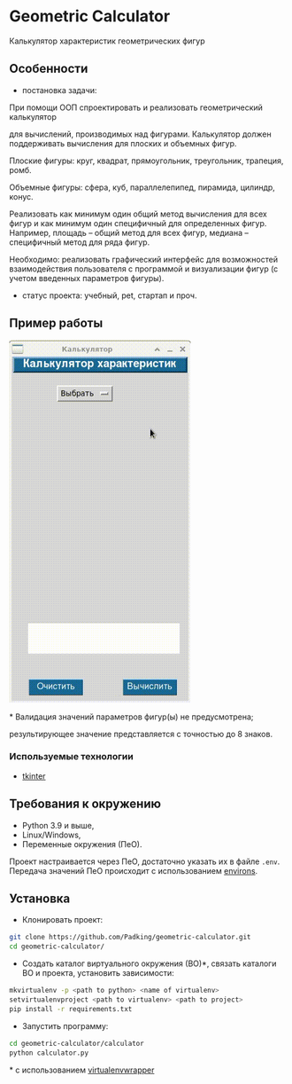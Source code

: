# Geometric Calculator

Калькулятор характеристик геометрических фигур

## Особенности

- постановка задачи:

При помощи ООП спроектировать и реализовать геометрический калькулятор

для вычислений, производимых над фигурами. Калькулятор должен поддерживать вычисления для плоских и объемных фигур.

Плоские фигуры: круг, квадрат, прямоугольник, треугольник, трапеция, ромб.

Объемные фигуры: сфера, куб, параллелепипед, пирамида, цилиндр, конус.

Реализовать как минимум один общий метод вычисления для всех фигур и как минимум один специфичный для определенных фигур. Например, площадь – общий метод для всех фигур, медиана – специфичный метод для ряда фигур.

Необходимо: реализовать графический интерфейс для возможностей взаимодействия пользователя с программой и визуализации фигур (с учетом введенных параметров фигуры).

- статус проекта: учебный, pet, стартап и проч.

## Пример работы

![demo](screenshots/demo.gif)


\* Валидация значений параметров фигур(ы) не предусмотрена;

результирующее значение представляется с точностью до 8 знаков.

### Используемые технологии

* [tkinter](https://docs.python.org/3/library/tkinter.html#module-tkinter)

## Требования к окружению

* Python 3.9 и выше,
* Linux/Windows,
* Переменные окружения (ПеО).

Проект настраивается через ПеО, достаточно указать их в файле `.env`.
Передача значений ПеО происходит с использованием [environs](https://pypi.org/project/environs/).

## Установка

- Клонировать проект:
```sh
git clone https://github.com/Padking/geometric-calculator.git
cd geometric-calculator/
```
- Создать каталог виртуального окружения (ВО)*,
   связать каталоги ВО и проекта,
   установить зависимости:
```sh
mkvirtualenv -p <path to python> <name of virtualenv>
setvirtualenvproject <path to virtualenv> <path to project>
pip install -r requirements.txt
```
- Запустить программу:
```sh
cd geometric-calculator/calculator
python calculator.py
```


\* с использованием [virtualenvwrapper](https://virtualenvwrapper.readthedocs.io/en/latest/index.html)
